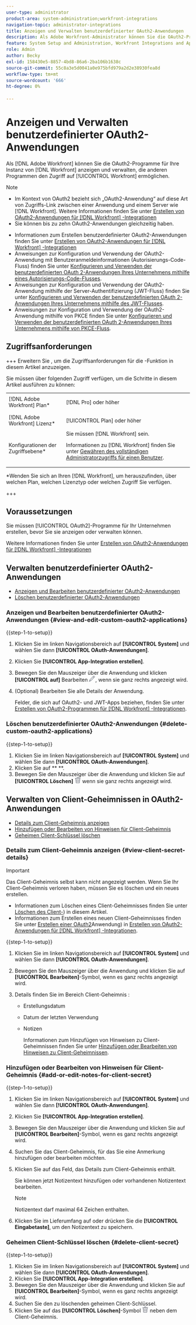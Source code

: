 ```yaml
---
user-type: administrator
product-area: system-administration;workfront-integrations
navigation-topic: administrator-integrations
title: Anzeigen und Verwalten benutzerdefinierter OAuth2-Anwendungen
description: Als Adobe Workfront-Administrator können Sie die OAuth2-Programme für Ihre Workfront-Instanz anzeigen und verwalten, die anderen Programmen den Zugriff auf Workfront ermöglichen.
feature: System Setup and Administration, Workfront Integrations and Apps
role: Admin
author: Becky
exl-id: 158430e5-8857-4bd8-86a6-2ba106b1638c
source-git-commit: 55c8a3e5d0041a0e975bfd979a2d2e38930fea8d
workflow-type: tm+mt
source-wordcount: '666'
ht-degree: 0%

---
```


# Anzeigen und Verwalten benutzerdefinierter OAuth2-Anwendungen

Als [!DNL Adobe Workfront] können Sie die OAuth2-Programme für Ihre Instanz von [!DNL Workfront] anzeigen und verwalten, die anderen Programmen den Zugriff auf [!UICONTROL Workfront] ermöglichen.

>[!NOTE]
>
>* Im Kontext von OAuth2 bezieht sich „OAuth2-Anwendung“ auf diese Art von Zugriffs-Link zwischen einer Anwendung und einem Server wie [!DNL Workfront]. Weitere Informationen finden Sie unter [Erstellen von OAuth2-Anwendungen für  [!DNL Workfront] -Integrationen](../../administration-and-setup/configure-integrations/create-oauth-application.md)
>* Sie können bis zu zehn OAuth2-Anwendungen gleichzeitig haben.

* Informationen zum Erstellen benutzerdefinierter OAuth2-Anwendungen finden Sie unter [Erstellen von OAuth2-Anwendungen für  [!DNL Workfront] -Integrationen](../../administration-and-setup/configure-integrations/create-oauth-application.md)
* Anweisungen zur Konfiguration und Verwendung der OAuth2-Anwendung mit Benutzeranmeldeinformationen (Autorisierungs-Code-Fluss) finden Sie unter [Konfigurieren und Verwenden der benutzerdefinierten OAuth 2-Anwendungen Ihres Unternehmens mithilfe eines Autorisierungs-Code-Flusses](../../wf-api/api/oauth-app-code-token-flow.md).
* Anweisungen zur Konfiguration und Verwendung der OAuth2-Anwendung mithilfe der Server-Authentifizierung (JWT-Fluss) finden Sie unter [Konfigurieren und Verwenden der benutzerdefinierten OAuth 2-Anwendungen Ihres Unternehmens mithilfe des JWT-Flusses](../../wf-api/api/oauth-app-jwt-flow.md).
* Anweisungen zur Konfiguration und Verwendung der OAuth2-Anwendung mithilfe von PKCE finden Sie unter [Konfigurieren und Verwenden der benutzerdefinierten OAuth 2-Anwendungen Ihres Unternehmens mithilfe von PKCE-Fluss](../../wf-api/api/oauth-app-pkce-flow.md).

## Zugriffsanforderungen

+++ Erweitern Sie , um die Zugriffsanforderungen für die -Funktion in diesem Artikel anzuzeigen.

Sie müssen über folgenden Zugriff verfügen, um die Schritte in diesem Artikel ausführen zu können:

<table style="table-layout:auto"> 
 <col> 
 <col> 
 <tbody> 
  <tr> 
   <td role="rowheader">[!DNL Adobe Workfront] Plan*</td> 
   <td> <p>[!DNL Pro] oder höher</p> </td> 
  </tr> 
  <tr> 
   <td role="rowheader">[!DNL Adobe Workfront] Lizenz*</td> 
   <td> <p>[!UICONTROL Plan] oder höher</p> </td> 
  </tr> 
  <tr> 
   <td role="rowheader">Konfigurationen der Zugriffsebene*</td> 
   <td> Sie müssen [!DNL Workfront] sein. </p>
    <p>Informationen zu [!DNL Workfront] finden Sie unter <a href="../../administration-and-setup/add-users/configure-and-grant-access/grant-a-user-full-administrative-access.md" class="MCXref xref">Gewähren des vollständigen Administratorzugriffs für einen Benutzer</a>.</p>
     </td> 
  </tr> 
 </tbody> 
</table>

&#42;Wenden Sie sich an Ihren [!DNL Workfront], um herauszufinden, über welchen Plan, welchen Lizenztyp oder welchen Zugriff Sie verfügen.

+++

## Voraussetzungen

Sie müssen [!UICONTROL OAuth2]-Programme für Ihr Unternehmen erstellen, bevor Sie sie anzeigen oder verwalten können.

Weitere Informationen finden Sie unter [Erstellen von OAuth2-Anwendungen für  [!DNL Workfront] -Integrationen](../../administration-and-setup/configure-integrations/create-oauth-application.md)

## Verwalten benutzerdefinierter OAuth2-Anwendungen

* [Anzeigen und Bearbeiten benutzerdefinierter OAuth2-Anwendungen](#view-and-edit-custom-oauth2-applications)
* [Löschen benutzerdefinierter OAuth2-Anwendungen](#delete-custom-oauth2-applications)

### Anzeigen und Bearbeiten benutzerdefinierter OAuth2-Anwendungen {#view-and-edit-custom-oauth2-applications}

{{step-1-to-setup}}

1. Klicken Sie im linken Navigationsbereich auf **[!UICONTROL System]** und wählen Sie dann **[!UICONTROL OAuth-Anwendungen]**.
1. Klicken Sie **[!UICONTROL App-Integration erstellen]**.
1. Bewegen Sie den Mauszeiger über die Anwendung und klicken **[!UICONTROL auf]** Bearbeiten![](assets/edit-icon.png), wenn sie ganz rechts angezeigt wird.
1. (Optional) Bearbeiten Sie alle Details der Anwendung.

   Felder, die sich auf OAuth2- und JWT-Apps beziehen, finden Sie unter [Erstellen von OAuth2-Programmen für  [!DNL Workfront] -Integrationen](../../administration-and-setup/configure-integrations/create-oauth-application.md).

### Löschen benutzerdefinierter OAuth2-Anwendungen {#delete-custom-oauth2-applications}

{{step-1-to-setup}}

1. Klicken Sie im linken Navigationsbereich auf **[!UICONTROL System]** und wählen Sie dann **[!UICONTROL OAuth-Anwendungen]**.
1. Klicken Sie auf ** **.
1. Bewegen Sie den Mauszeiger über die Anwendung und klicken Sie auf **[!UICONTROL Löschen]** ![](assets/delete.png) wenn sie ganz rechts angezeigt wird.

## Verwalten von Client-Geheimnissen in OAuth2-Anwendungen

* [Details zum Client-Geheimnis anzeigen](#view-client-secret-details)
* [Hinzufügen oder Bearbeiten von Hinweisen für Client-Geheimnis](#add-or-edit-notes-for-client-secret)
* [Geheimen Client-Schlüssel löschen](#delete-client-secret)

### Details zum Client-Geheimnis anzeigen {#view-client-secret-details}

>[!IMPORTANT]
>
>Das Client-Geheimnis selbst kann nicht angezeigt werden. Wenn Sie Ihr Client-Geheimnis verloren haben, müssen Sie es löschen und ein neues erstellen.
>
>* Informationen zum Löschen eines Client-Geheimnisses finden Sie unter [Löschen des Client-](#delete-client-secret)) in diesem Artikel.
>* Informationen zum Erstellen eines neuen Client-Geheimnisses finden Sie unter [Erstellen einer OAuth2](../../administration-and-setup/configure-integrations/create-oauth-application.md#create)Anwendung) in [Erstellen von OAuth2-Anwendungen für  [!DNL Workfront] -Integrationen](../../administration-and-setup/configure-integrations/create-oauth-application.md).
>

{{step-1-to-setup}}

1. Klicken Sie im linken Navigationsbereich auf **[!UICONTROL System]** und wählen Sie dann **[!UICONTROL OAuth-Anwendungen]**.
1. Bewegen Sie den Mauszeiger über die Anwendung und klicken Sie auf **[!UICONTROL Bearbeiten]**-Symbol, wenn es ganz rechts angezeigt wird.
1. Details finden Sie im Bereich Client-Geheimnis :

   * Erstellungsdatum
   * Datum der letzten Verwendung
   * Notizen

     Informationen zum Hinzufügen von Hinweisen zu Client-Geheimnissen finden Sie unter [Hinzufügen oder Bearbeiten von Hinweisen zu Client-Geheimnissen](#add-or-edit-notes-for-client-secret).

### Hinzufügen oder Bearbeiten von Hinweisen für Client-Geheimnis {#add-or-edit-notes-for-client-secret}

{{step-1-to-setup}}

1. Klicken Sie im linken Navigationsbereich auf **[!UICONTROL System]** und wählen Sie dann **[!UICONTROL OAuth-Anwendungen]**.
1. Klicken Sie **[!UICONTROL App-Integration erstellen]**.
1. Bewegen Sie den Mauszeiger über die Anwendung und klicken Sie auf **[!UICONTROL Bearbeiten]**-Symbol, wenn es ganz rechts angezeigt wird.
1. Suchen Sie das Client-Geheimnis, für das Sie eine Anmerkung hinzufügen oder bearbeiten möchten.
1. Klicken Sie auf das Feld, das Details zum Client-Geheimnis enthält.

   Sie können jetzt Notizentext hinzufügen oder vorhandenen Notizentext bearbeiten.

   >[!NOTE]
   >
   >Notizentext darf maximal 64 Zeichen enthalten.

1. Klicken Sie im Lieferumfang auf oder drücken Sie die **[!UICONTROL Eingabetaste]**, um den Notizentext zu speichern.

### Geheimen Client-Schlüssel löschen {#delete-client-secret}

{{step-1-to-setup}}

1. Klicken Sie im linken Navigationsbereich auf **[!UICONTROL System]** und wählen Sie dann **[!UICONTROL OAuth-Anwendungen]**.
1. Klicken Sie **[!UICONTROL App-Integration erstellen]**.
1. Bewegen Sie den Mauszeiger über die Anwendung und klicken Sie auf **[!UICONTROL Bearbeiten]**-Symbol, wenn es ganz rechts angezeigt wird.
1. Suchen Sie den zu löschenden geheimen Client-Schlüssel.
1. Klicken Sie auf das **[!UICONTROL Löschen]**-Symbol ![](assets/delete.png) neben dem Client-Geheimnis.
